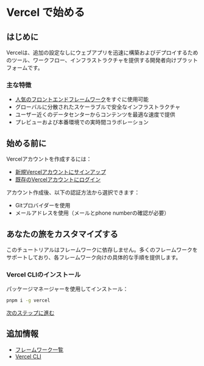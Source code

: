# Vercel で始める

## はじめに

Vercelは、追加の設定なしにウェブアプリを迅速に構築およびデプロイするためのツール、ワークフロー、インフラストラクチャを提供する開発者向けプラットフォームです。

### 主な特徴

- [人気のフロントエンドフレームワーク](/docs/frameworks)をすぐに使用可能
- グローバルに分散されたスケーラブルで安全なインフラストラクチャ
- ユーザー近くのデータセンターからコンテンツを最適な速度で提供
- プレビューおよび本番環境での実時間コラボレーション

## 始める前に

Vercelアカウントを作成するには：

- [新規Vercelアカウントにサインアップ](/signup)
- [既存のVercelアカウントにログイン](/login)

アカウント作成後、以下の認証方法から選択できます：
- Gitプロバイダーを使用
- メールアドレスを使用（メールとphone numberの確認が必要）

## あなたの旅をカスタマイズする

このチュートリアルはフレームワークに依存しません。多くのフレームワークをサポートしており、各フレームワーク向けの具体的な手順を提供します。

### Vercel CLIのインストール

パッケージマネージャーを使用してインストール：

```bash
pnpm i -g vercel
```

[次のステップに進む](/docs/getting-started-with-vercel/projects-deployments)

## 追加情報

- [フレームワーク一覧](/docs/frameworks/more-frameworks)
- [Vercel CLI](/docs/cli)
